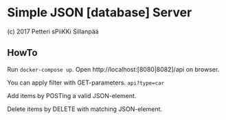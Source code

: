 # Simple JSON [database] Server

(c) 2017 Petteri sPiiKKi Sillanpää

## HowTo

Run `docker-compose up`. Open http://localhost:[8080|8082]/api on browser.

You can apply filter with GET-parameters. `api?type=car`

Add items by POSTing a valid JSON-element.

Delete items by DELETE with matching JSON-element.